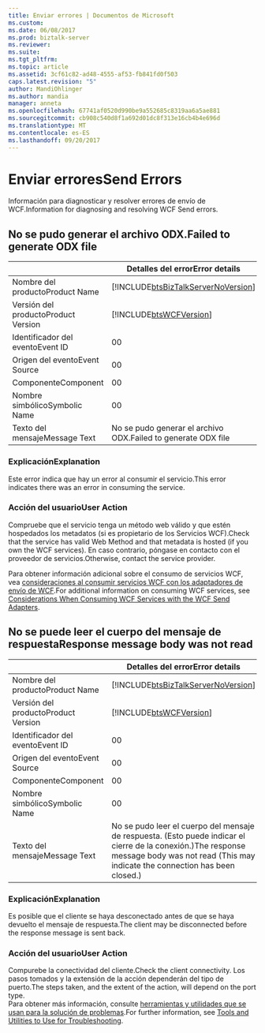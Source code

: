 ```yaml
---
title: Enviar errores | Documentos de Microsoft
ms.custom: 
ms.date: 06/08/2017
ms.prod: biztalk-server
ms.reviewer: 
ms.suite: 
ms.tgt_pltfrm: 
ms.topic: article
ms.assetid: 3cf61c82-ad48-4555-af53-fb841fd0f503
caps.latest.revision: "5"
author: MandiOhlinger
ms.author: mandia
manager: anneta
ms.openlocfilehash: 67741af0520d990be9a552685c8319aa6a5ae881
ms.sourcegitcommit: cb908c540d8f1a692d01dc8f313e16cb4b4e696d
ms.translationtype: MT
ms.contentlocale: es-ES
ms.lasthandoff: 09/20/2017
---
```

# <a name="send-errors"></a><span data-ttu-id="3b810-102">Enviar errores</span><span class="sxs-lookup"><span data-stu-id="3b810-102">Send Errors</span></span>
<span data-ttu-id="3b810-103">Información para diagnosticar y resolver errores de envío de WCF.</span><span class="sxs-lookup"><span data-stu-id="3b810-103">Information for diagnosing and resolving WCF Send errors.</span></span>  
  
## <a name="failed-to-generate-odx-file"></a><span data-ttu-id="3b810-104">No se pudo generar el archivo ODX.</span><span class="sxs-lookup"><span data-stu-id="3b810-104">Failed to generate ODX file</span></span>

||<span data-ttu-id="3b810-105">Detalles del error</span><span class="sxs-lookup"><span data-stu-id="3b810-105">Error details</span></span>|  
|-|-|  
|<span data-ttu-id="3b810-106">Nombre del producto</span><span class="sxs-lookup"><span data-stu-id="3b810-106">Product Name</span></span>|[!INCLUDE[btsBizTalkServerNoVersion](../includes/btsbiztalkservernoversion-md.md)]|  
|<span data-ttu-id="3b810-107">Versión del producto</span><span class="sxs-lookup"><span data-stu-id="3b810-107">Product Version</span></span>|[!INCLUDE[btsWCFVersion](../includes/btswcfversion-md.md)]|  
|<span data-ttu-id="3b810-108">Identificador del evento</span><span class="sxs-lookup"><span data-stu-id="3b810-108">Event ID</span></span>|<span data-ttu-id="3b810-109">0</span><span class="sxs-lookup"><span data-stu-id="3b810-109">0</span></span>|  
|<span data-ttu-id="3b810-110">Origen del evento</span><span class="sxs-lookup"><span data-stu-id="3b810-110">Event Source</span></span>|<span data-ttu-id="3b810-111">0</span><span class="sxs-lookup"><span data-stu-id="3b810-111">0</span></span>|  
|<span data-ttu-id="3b810-112">Componente</span><span class="sxs-lookup"><span data-stu-id="3b810-112">Component</span></span>|<span data-ttu-id="3b810-113">0</span><span class="sxs-lookup"><span data-stu-id="3b810-113">0</span></span>|  
|<span data-ttu-id="3b810-114">Nombre simbólico</span><span class="sxs-lookup"><span data-stu-id="3b810-114">Symbolic Name</span></span>|<span data-ttu-id="3b810-115">0</span><span class="sxs-lookup"><span data-stu-id="3b810-115">0</span></span>|  
|<span data-ttu-id="3b810-116">Texto del mensaje</span><span class="sxs-lookup"><span data-stu-id="3b810-116">Message Text</span></span>|<span data-ttu-id="3b810-117">No se pudo generar el archivo ODX.</span><span class="sxs-lookup"><span data-stu-id="3b810-117">Failed to generate ODX file</span></span>|  
  
### <a name="explanation"></a><span data-ttu-id="3b810-118">Explicación</span><span class="sxs-lookup"><span data-stu-id="3b810-118">Explanation</span></span>  
 <span data-ttu-id="3b810-119">Este error indica que hay un error al consumir el servicio.</span><span class="sxs-lookup"><span data-stu-id="3b810-119">This error indicates there was an error in consuming the service.</span></span>  
  
### <a name="user-action"></a><span data-ttu-id="3b810-120">Acción del usuario</span><span class="sxs-lookup"><span data-stu-id="3b810-120">User Action</span></span>  
 <span data-ttu-id="3b810-121">Compruebe que el servicio tenga un método web válido y que estén hospedados los metadatos (si es propietario de los Servicios WCF).</span><span class="sxs-lookup"><span data-stu-id="3b810-121">Check that the service has valid Web Method and that metadata is hosted (if you own the WCF services).</span></span> <span data-ttu-id="3b810-122">En caso contrario, póngase en contacto con el proveedor de servicios.</span><span class="sxs-lookup"><span data-stu-id="3b810-122">Otherwise, contact the service provider.</span></span>  
  
 <span data-ttu-id="3b810-123">Para obtener información adicional sobre el consumo de servicios WCF, vea [consideraciones al consumir servicios WCF con los adaptadores de envío de WCF](../core/considerations-when-consuming-wcf-services-with-the-wcf-send-adapters.md).</span><span class="sxs-lookup"><span data-stu-id="3b810-123">For additional information on consuming WCF services, see [Considerations When Consuming WCF Services with the WCF Send Adapters](../core/considerations-when-consuming-wcf-services-with-the-wcf-send-adapters.md).</span></span>
 
## <a name="response-message-body-was-not-read"></a><span data-ttu-id="3b810-124">No se puede leer el cuerpo del mensaje de respuesta</span><span class="sxs-lookup"><span data-stu-id="3b810-124">Response message body was not read</span></span>
  
||<span data-ttu-id="3b810-125">Detalles del error</span><span class="sxs-lookup"><span data-stu-id="3b810-125">Error details</span></span>|  
|-|-|  
|<span data-ttu-id="3b810-126">Nombre del producto</span><span class="sxs-lookup"><span data-stu-id="3b810-126">Product Name</span></span>|[!INCLUDE[btsBizTalkServerNoVersion](../includes/btsbiztalkservernoversion-md.md)]|  
|<span data-ttu-id="3b810-127">Versión del producto</span><span class="sxs-lookup"><span data-stu-id="3b810-127">Product Version</span></span>|[!INCLUDE[btsWCFVersion](../includes/btswcfversion-md.md)]|  
|<span data-ttu-id="3b810-128">Identificador del evento</span><span class="sxs-lookup"><span data-stu-id="3b810-128">Event ID</span></span>|<span data-ttu-id="3b810-129">0</span><span class="sxs-lookup"><span data-stu-id="3b810-129">0</span></span>|  
|<span data-ttu-id="3b810-130">Origen del evento</span><span class="sxs-lookup"><span data-stu-id="3b810-130">Event Source</span></span>|<span data-ttu-id="3b810-131">0</span><span class="sxs-lookup"><span data-stu-id="3b810-131">0</span></span>|  
|<span data-ttu-id="3b810-132">Componente</span><span class="sxs-lookup"><span data-stu-id="3b810-132">Component</span></span>|<span data-ttu-id="3b810-133">0</span><span class="sxs-lookup"><span data-stu-id="3b810-133">0</span></span>|  
|<span data-ttu-id="3b810-134">Nombre simbólico</span><span class="sxs-lookup"><span data-stu-id="3b810-134">Symbolic Name</span></span>|<span data-ttu-id="3b810-135">0</span><span class="sxs-lookup"><span data-stu-id="3b810-135">0</span></span>|  
|<span data-ttu-id="3b810-136">Texto del mensaje</span><span class="sxs-lookup"><span data-stu-id="3b810-136">Message Text</span></span>|<span data-ttu-id="3b810-137">No se pudo leer el cuerpo del mensaje de respuesta. (Esto puede indicar el cierre de la conexión.)</span><span class="sxs-lookup"><span data-stu-id="3b810-137">The response message body was not read  (This may indicate the connection has been closed.)</span></span>|  
  
### <a name="explanation"></a><span data-ttu-id="3b810-138">Explicación</span><span class="sxs-lookup"><span data-stu-id="3b810-138">Explanation</span></span>  
 <span data-ttu-id="3b810-139">Es posible que el cliente se haya desconectado antes de que se haya devuelto el mensaje de respuesta.</span><span class="sxs-lookup"><span data-stu-id="3b810-139">The client may be disconnected before the response message is sent back.</span></span>  
  
### <a name="user-action"></a><span data-ttu-id="3b810-140">Acción del usuario</span><span class="sxs-lookup"><span data-stu-id="3b810-140">User Action</span></span>  
 <span data-ttu-id="3b810-141">Compurebe la conectividad del cliente.</span><span class="sxs-lookup"><span data-stu-id="3b810-141">Check the client connectivity.</span></span> <span data-ttu-id="3b810-142">Los pasos tomados y la extensión de la acción dependerán del tipo de puerto.</span><span class="sxs-lookup"><span data-stu-id="3b810-142">The steps taken, and the extent of the action, will depend on the port type.</span></span>   
<span data-ttu-id="3b810-143">Para obtener más información, consulte [herramientas y utilidades que se usan para la solución de problemas](../core/tools-and-utilities-to-use-for-troubleshooting.md).</span><span class="sxs-lookup"><span data-stu-id="3b810-143">For further information, see [Tools and Utilities to Use for Troubleshooting](../core/tools-and-utilities-to-use-for-troubleshooting.md).</span></span>